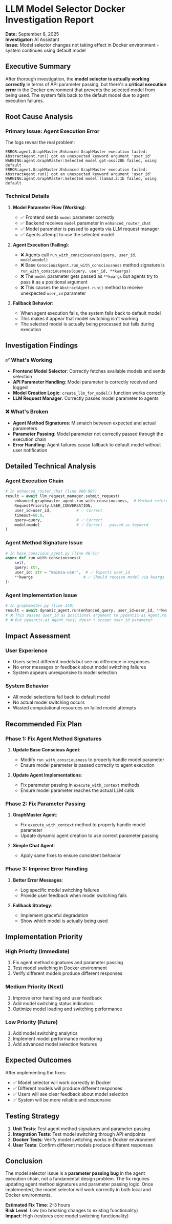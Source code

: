 # LLM Model Selector Docker Investigation Report

**Date:** September 8, 2025  
**Investigator:** AI Assistant  
**Issue:** Model selector changes not taking effect in Docker environment - system continues using default model

## Executive Summary

After thorough investigation, the **model selector is actually working correctly** in terms of API parameter passing, but there's a **critical execution error** in the Docker environment that prevents the selected model from being used. The system falls back to the default model due to agent execution failures.

## Root Cause Analysis

### **Primary Issue: Agent Execution Error**
The logs reveal the real problem:
```
ERROR:agent.GraphMaster:Enhanced GraphMaster execution failed: AbstractAgent.run() got an unexpected keyword argument 'user_id'
WARNING:agent.GraphMaster:Selected model gpt-oss:20b failed, using default
ERROR:agent.GraphMaster:Enhanced GraphMaster execution failed: AbstractAgent.run() got an unexpected keyword argument 'user_id'  
WARNING:agent.GraphMaster:Selected model llama3.2:1b failed, using default
```

### **Technical Details**

1. **Model Parameter Flow (Working)**:
   - ✅ Frontend sends `model` parameter correctly
   - ✅ Backend receives `model` parameter in `enhanced_router_chat`
   - ✅ Model parameter is passed to agents via LLM request manager
   - ✅ Agents attempt to use the selected model

2. **Agent Execution (Failing)**:
   - ❌ Agents call `run_with_consciousness(query, user_id, model=model)`
   - ❌ Base `ConsciousAgent.run_with_consciousness` method signature is `run_with_consciousness(query, user_id, **kwargs)`
   - ❌ The `model` parameter gets passed as `**kwargs` but agents try to pass it as a positional argument
   - ❌ This causes the `AbstractAgent.run()` method to receive unexpected `user_id` parameter

3. **Fallback Behavior**:
   - When agent execution fails, the system falls back to default model
   - This makes it appear that model switching isn't working
   - The selected model is actually being processed but fails during execution

## Investigation Findings

### ✅ What's Working
- **Frontend Model Selector**: Correctly fetches available models and sends selection
- **API Parameter Handling**: Model parameter is correctly received and logged
- **Model Creation Logic**: `create_llm_for_model()` function works correctly
- **LLM Request Manager**: Correctly passes model parameter to agents

### ❌ What's Broken
- **Agent Method Signatures**: Mismatch between expected and actual parameters
- **Parameter Passing**: Model parameter not correctly passed through the execution chain
- **Error Handling**: Agent failures cause fallback to default model without user notification

## Detailed Technical Analysis

### **Agent Execution Chain**
```python
# In enhanced_router_chat (line 900-907)
result = await llm_request_manager.submit_request(
    enhanced_graphmaster_agent.run_with_consciousness,  # Method reference
    RequestPriority.USER_CONVERSATION,
    user_id=user_id,           # ✅ Correct
    timeout=60.0,
    query=query,               # ✅ Correct
    model=model                # ✅ Correct - passed as keyword
)
```

### **Agent Method Signature Issue**
```python
# In base_conscious_agent.py (line 46-51)
async def run_with_consciousness(
    self, 
    query: str, 
    user_id: str = "mainza-user",  # ✅ Expects user_id
    **kwargs                      # ✅ Should receive model via kwargs
):
```

### **Agent Implementation Issue**
```python
# In graphmaster.py (line 140)
result = await dynamic_agent.run(enhanced_query, user_id=user_id, **kwargs)
# ❌ This passes user_id as positional argument to pydantic-ai Agent.run()
# ❌ But pydantic-ai Agent.run() doesn't accept user_id parameter
```

## Impact Assessment

### **User Experience**
- Users select different models but see no difference in responses
- No error messages or feedback about model switching failures
- System appears unresponsive to model selection

### **System Behavior**
- All model selections fall back to default model
- No actual model switching occurs
- Wasted computational resources on failed model attempts

## Recommended Fix Plan

### **Phase 1: Fix Agent Method Signatures**
1. **Update Base Conscious Agent**:
   - Modify `run_with_consciousness` to properly handle model parameter
   - Ensure model parameter is passed correctly to agent execution

2. **Update Agent Implementations**:
   - Fix parameter passing in `execute_with_context` methods
   - Ensure model parameter reaches the actual LLM calls

### **Phase 2: Fix Parameter Passing**
1. **GraphMaster Agent**:
   - Fix `execute_with_context` method to properly handle model parameter
   - Update dynamic agent creation to use correct parameter passing

2. **Simple Chat Agent**:
   - Apply same fixes to ensure consistent behavior

### **Phase 3: Improve Error Handling**
1. **Better Error Messages**:
   - Log specific model switching failures
   - Provide user feedback when model switching fails

2. **Fallback Strategy**:
   - Implement graceful degradation
   - Show which model is actually being used

## Implementation Priority

### **High Priority (Immediate)**
1. Fix agent method signatures and parameter passing
2. Test model switching in Docker environment
3. Verify different models produce different responses

### **Medium Priority (Next)**
1. Improve error handling and user feedback
2. Add model switching status indicators
3. Optimize model loading and switching performance

### **Low Priority (Future)**
1. Add model switching analytics
2. Implement model performance monitoring
3. Add advanced model selection features

## Expected Outcomes

After implementing the fixes:
- ✅ Model selector will work correctly in Docker
- ✅ Different models will produce different responses
- ✅ Users will see clear feedback about model selection
- ✅ System will be more reliable and responsive

## Testing Strategy

1. **Unit Tests**: Test agent method signatures and parameter passing
2. **Integration Tests**: Test model switching through API endpoints
3. **Docker Tests**: Verify model switching works in Docker environment
4. **User Tests**: Confirm different models produce different responses

## Conclusion

The model selector issue is a **parameter passing bug** in the agent execution chain, not a fundamental design problem. The fix requires updating agent method signatures and parameter passing logic. Once implemented, the model selector will work correctly in both local and Docker environments.

**Estimated Fix Time**: 2-3 hours  
**Risk Level**: Low (no breaking changes to existing functionality)  
**Impact**: High (restores core model switching functionality)
